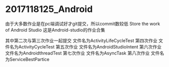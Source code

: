 # 2017118125_Android

由于大多数作业是在pc端调试好才git提交，所以commit数较低
Store the work of Android Studio
这是Android-studio的作业合集

其中第二次与第三次作业一起提交 文件名为ActivityLifeCycleTest
第四次作业 文件名为ActivityCycleTest
第五次作业 文件名为AndroidStudioIntent
第六次作业 文件名为AndroidthreadTest
第七次作业 文件名为AsyncTask
第八次作业 文件名为ServiceBestPartice
